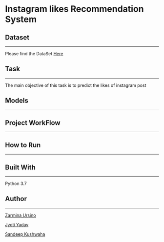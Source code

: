 # Instagram likes Recommendation System 
## Dataset
------------------------------
Please find the DataSet [Here](https://drive.google.com/drive/folders/1wJ_cLNxH3V3wntJ1snV505Ma82ZFli70?usp=sharing)


## Task
-----------------------------------------
The main objective of this task is to predict the likes of instagram post


## Models
-------------------------------------


## Project WorkFlow
--------------------------------------------



## How to Run
-----------


## Built With
---------------------------------
Python 3.7

## Author
-------------------------------

[Zarmina Ursino](https://www.linkedin.com/in/zarminaursino/)

[Jyoti Yadav](https://www.linkedin.com/in/jyoti-yadav-64916b160/)

[Sandeep Kushwaha](https://www.linkedin.com/in/xandie985/)



